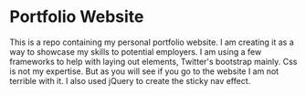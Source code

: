# Portfolio Website
  This is a repo containing my personal portfolio website. I am creating it as a way to showcase my skills to potential employers.
I am using a few frameworks to help with laying out elements, Twitter's bootstrap mainly. Css is not my expertise. But as you will see if you go to the website I am not terrible with it. I also used jQuery to create the sticky nav effect.

